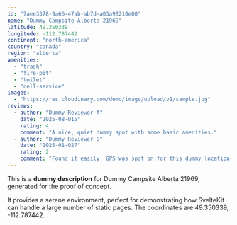 ```yaml
---
id: "7aee3378-9a66-47ab-ab7d-a03a98210e00"
name: "Dummy Campsite Alberta 21969"
latitude: 49.350339
longitude: -112.787442
continent: "north-america"
country: "canada"
region: "alberta"
amenities:
  - "trash"
  - "fire-pit"
  - "toilet"
  - "cell-service"
images:
  - "https://res.cloudinary.com/demo/image/upload/v1/sample.jpg"
reviews:
  - author: "Dummy Reviewer A"
    date: "2025-08-015"
    rating: 4
    comment: "A nice, quiet dummy spot with some basic amenities."
  - author: "Dummy Reviewer B"
    date: "2025-01-027"
    rating: 2
    comment: "Found it easily. GPS was spot on for this dummy location."
---
```


This is a **dummy description** for Dummy Campsite Alberta 21969, generated for the proof of concept.

It provides a serene environment, perfect for demonstrating how SvelteKit can handle a large number of static pages. The coordinates are 49.350339, -112.787442.
